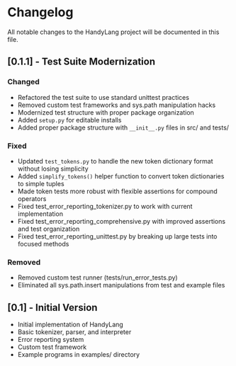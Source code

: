 # Changelog

All notable changes to the HandyLang project will be documented in this file.

## [0.1.1] - Test Suite Modernization

### Changed
- Refactored the test suite to use standard unittest practices
- Removed custom test frameworks and sys.path manipulation hacks
- Modernized test structure with proper package organization
- Added `setup.py` for editable installs
- Added proper package structure with `__init__.py` files in src/ and tests/

### Fixed
- Updated `test_tokens.py` to handle the new token dictionary format without losing simplicity
- Added `simplify_tokens()` helper function to convert token dictionaries to simple tuples
- Made token tests more robust with flexible assertions for compound operators
- Fixed test_error_reporting_tokenizer.py to work with current implementation
- Fixed test_error_reporting_comprehensive.py with improved assertions and test organization
- Fixed test_error_reporting_unittest.py by breaking up large tests into focused methods

### Removed
- Removed custom test runner (tests/run_error_tests.py)
- Eliminated all sys.path.insert manipulations from test and example files

## [0.1] - Initial Version

- Initial implementation of HandyLang
- Basic tokenizer, parser, and interpreter
- Error reporting system
- Custom test framework
- Example programs in examples/ directory
